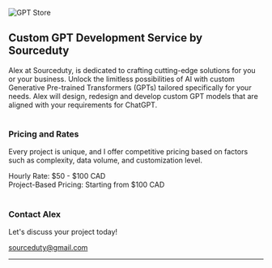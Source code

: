 ![GPT Store](https://github.com/sourceduty/Custom_GPT_Service/assets/123030236/90a6b5d1-9d7f-4fb2-85ae-6cf52fca1eb1)

## Custom GPT Development Service by Sourceduty

Alex at Sourceduty, is dedicated to crafting cutting-edge solutions for you or your business. Unlock the limitless possibilities of AI with custom Generative Pre-trained Transformers (GPTs) tailored specifically for your needs. Alex will design, redesign and develop custom GPT models that are aligned with your requirements for ChatGPT. 

#
### Pricing and Rates

Every project is unique, and I offer competitive pricing based on factors such as complexity, data volume, and customization level.

Hourly Rate: $50 - $100 CAD
<br>
Project-Based Pricing: Starting from $100 CAD

#
### Contact Alex

Let's discuss your project today!

[sourceduty@gmail.com](mailto:sourceduty@gmail.com)

***
